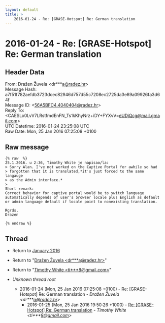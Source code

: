 ```yaml
---
layout: default
title: >
    2016-01-24 - Re: [GRASE-Hotspot] Re: German translation
---
```


# 2016-01-24 - Re: [GRASE-Hotspot] Re: German translation

## Header Data

From: Dražen Žuvela \<dr***a@radez.hr\><br>
Message Hash: a7f51f782aefdb3723dcec82946d757d55c7208ec2725da3e89a09926fa3d64f<br>
Message ID: \<56A5BFC4.4040404@radez.hr\><br>
Reply To:  \<CAESLx0LvV7LRstfmdEnFN_Ts1kKhyNrz+iDY+FYXvV=eUDjQcg@mail.gmail.com\><br>
UTC Datetime: 2016-01-24 23:25:08 UTC<br>
Raw Date: Mon, 25 Jan 2016 07:25:08 +0100<br>

## Raw message

```
{% raw  %}
25.1.2016. u 2:36, Timothy White je napisao/la:
> Sorry Alan. I've not worked on the Captive Portal for awhile so had 
> forgotten that it is translated,*it's just forced to the same langauge 
> as the Admin interface.*
>
Short remark:
Correct behavior for captive portal would be to switch language 
automatically depends of user's browser locale plus English as default 
or admin language default if locale point to nonexisting translation.

Rgrds.
Drazen

{% endraw %}
```

## Thread

+ Return to [January 2016](/archive/2016/01)

+ Return to "[Dražen Žuvela <dr***a<span>@</span>radez.hr>](/authors/dr___a_at_radez_hr)"
+ Return to "[Timothy White <ti***8<span>@</span>gmail.com>](/authors/ti___8_at_gmail_com)"

+ _Unknown thread root_
  + 2016-01-24 (Mon, 25 Jan 2016 07:25:08 +0100) - Re: [GRASE-Hotspot] Re: German translation - _Dražen Žuvela \<dr***a@radez.hr\>_
    + 2016-01-25 (Mon, 25 Jan 2016 19:50:26 +1000) - [Re: [GRASE-Hotspot] Re: German translation](/archive/2016/01/55c716b7647bf735262b08784b3d97370dc232616cec9c6a56657a0aca11c70f) - _Timothy White \<ti***8@gmail.com\>_

